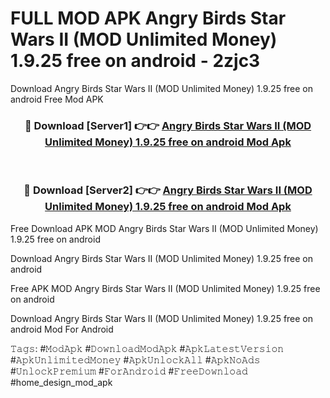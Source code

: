 # FULL MOD APK Angry Birds Star Wars II (MOD Unlimited Money) 1.9.25 free on android - 2zjc3
Download Angry Birds Star Wars II (MOD Unlimited Money) 1.9.25 free on android Free Mod APK

<div align="center">
<h3>🔴 Download [Server1] 👉👉 <a href="https://apk-comot.site?title=Angry_Birds_Star_Wars_II_(MOD_Unlimited_Money)_1.9.25_free_on_android">Angry Birds Star Wars II (MOD Unlimited Money) 1.9.25 free on android Mod Apk</a></h3><br>

<h3>🔴 Download [Server2] 👉👉 <a href="https://apk-comot.site?title=Angry_Birds_Star_Wars_II_(MOD_Unlimited_Money)_1.9.25_free_on_android">Angry Birds Star Wars II (MOD Unlimited Money) 1.9.25 free on android Mod Apk</a></h3>
</div>


Free Download APK MOD Angry Birds Star Wars II (MOD Unlimited Money) 1.9.25 free on android

Download Angry Birds Star Wars II (MOD Unlimited Money) 1.9.25 free on android 

Free APK MOD Angry Birds Star Wars II (MOD Unlimited Money) 1.9.25 free on android 

Download Angry Birds Star Wars II (MOD Unlimited Money) 1.9.25 free on android Mod For Android

𝚃𝚊𝚐𝚜: #𝙼𝚘𝚍𝙰𝚙𝚔 #𝙳𝚘𝚠𝚗𝚕𝚘𝚊𝚍𝙼𝚘𝚍𝙰𝚙𝚔 #𝙰𝚙𝚔𝙻𝚊𝚝𝚎𝚜𝚝𝚅𝚎𝚛𝚜𝚒𝚘𝚗 #𝙰𝚙𝚔𝚄𝚗𝚕𝚒𝚖𝚒𝚝𝚎𝚍𝙼𝚘𝚗𝚎𝚢 #𝙰𝚙𝚔𝚄𝚗𝚕𝚘𝚌𝚔𝙰𝚕𝚕 #𝙰𝚙𝚔𝙽𝚘𝙰𝚍𝚜 #𝚄𝚗𝚕𝚘𝚌𝚔𝙿𝚛𝚎𝚖𝚒𝚞𝚖 #𝙵𝚘𝚛𝙰𝚗𝚍𝚛𝚘𝚒𝚍 #𝙵𝚛𝚎𝚎𝙳𝚘𝚠𝚗𝚕𝚘𝚊𝚍 #home_design_mod_apk